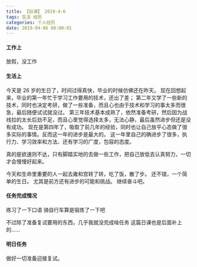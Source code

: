 ```yaml
---
title: 【日课】 2019-4-6
tags: 生活 经历
categories: 个人经历
date: 2019-04-06 00:00:01
---
```



#### 工作上

放假，没工作

#### 生活上

今天是 26 岁的生日了，时间过得真快，毕业的时候仿佛还在昨天。
现在回想起来，毕业的第一年忙于学习工作要用的技术，还出了差；
第二年又学了一些新的技术，同时也决定考研，做了一些准备，而且心也由于技术和学习的事太多而很急，最后随便试试就没过。
第三年技术基本成熟了，依然准备考研，然后因为战线拉的太长后劲不足，而且心里觉得选择太多，无法心静，最后虽然进步但还是没有成功。
现在是第四年了，吸取了前几年的经验，同时也让自己放平心态做了很多实际的事情。反而这一年的进步是最大的。
这一年里自己的确进步了很多，执行力、学习效率和方法、还有学习的广度，包容的态度。

真的是欲速则不达，只有脚踏实地的去做一些工作，把自己放低去认真努力，一切才会慢慢好起来。

今天和生命里重要的人一起去雍和宫转了转，吃了饭，散了步。
还不错，一个简单的生日。
尤其是前方还有进步的可能和挑战。
继续奋斗吧。

#### 任务完成情况

练习了一下口语
骑自行车算是锻炼了一下吧

不过除了准备复试要用的东西，几乎我就没完成啥任务
这篇日课也是后面补上的……

#### 明日任务

做好一切准备迎接复试。

